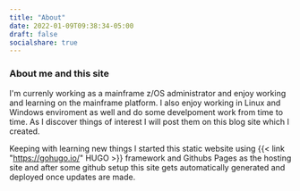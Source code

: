 ```yaml
---
title: "About"
date: 2022-01-09T09:38:34-05:00
draft: false
socialshare: true
---
```


### About me and this site

I'm currenly working as a mainframe z/OS administrator and enjoy working and learning on the mainframe platform. I also enjoy working in Linux and Windows enviroment as well and do some develpoment work from time to time. As I discover things of interest I will post them on this blog site which I created. 

Keeping with learning new things I started this static website using {{< link "https://gohugo.io/" HUGO >}} framework and Githubs Pages as the hosting site and after some github setup this site gets automatically generated and deployed once updates are made. 
